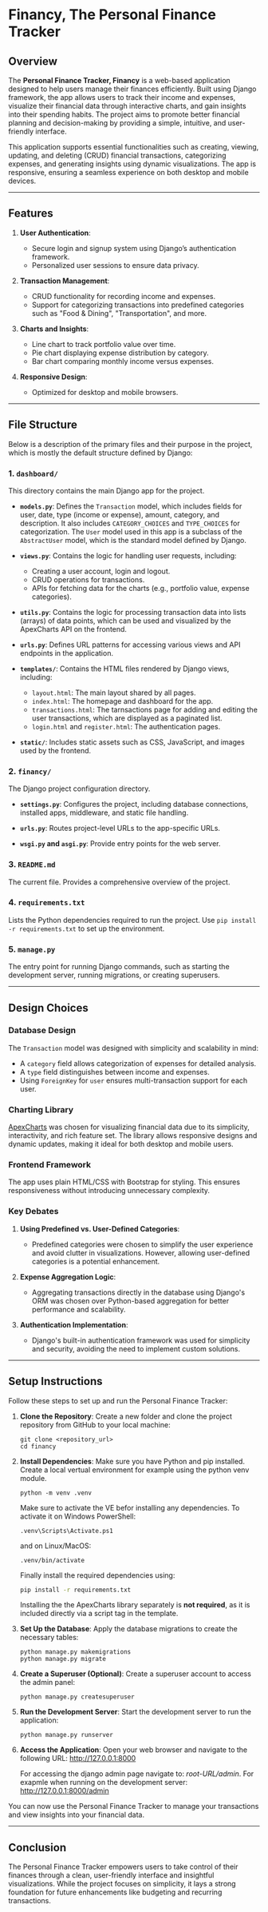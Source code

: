 # Financy, The Personal Finance Tracker

## Overview
The **Personal Finance Tracker, Financy** is a web-based application designed to help users manage their finances efficiently. Built using Django framework, the app allows users to track their income and expenses, visualize their financial data through interactive charts, and gain insights into their spending habits. The project aims to promote better financial planning and decision-making by providing a simple, intuitive, and user-friendly interface.

This application supports essential functionalities such as creating, viewing, updating, and deleting (CRUD) financial transactions, categorizing expenses, and generating insights using dynamic visualizations. The app is responsive, ensuring a seamless experience on both desktop and mobile devices.

---

## Features
1. **User Authentication**:
   - Secure login and signup system using Django’s authentication framework.
   - Personalized user sessions to ensure data privacy.

2. **Transaction Management**:
   - CRUD functionality for recording income and expenses.
   - Support for categorizing transactions into predefined categories such as "Food & Dining", "Transportation", and more.

3. **Charts and Insights**:
   - Line chart to track portfolio value over time.
   - Pie chart displaying expense distribution by category.
   - Bar chart comparing monthly income versus expenses.

4. **Responsive Design**:
   - Optimized for desktop and mobile browsers.

---

## File Structure
Below is a description of the primary files and their purpose in the project, which is mostly the default structure defined by Django:

### **1. `dashboard/`**
This directory contains the main Django app for the project.

- **`models.py`**:
  Defines the `Transaction` model, which includes fields for user, date, type (income or expense), amount, category, and description. It also includes `CATEGORY_CHOICES` and `TYPE_CHOICES` for categorization.
  The `User` model used in this app is a subclass of the `AbstractUser` model, which is the standard model defined by Django.

- **`views.py`**:
  Contains the logic for handling user requests, including:
  - Creating a user account, login and logout.
  - CRUD operations for transactions.
  - APIs for fetching data for the charts (e.g., portfolio value, expense categories).

- **`utils.py`**:
  Contains the logic for processing transaction data into lists (arrays) of data points, which can be used and visualized by the ApexCharts API on the frontend.

- **`urls.py`**:
  Defines URL patterns for accessing various views and API endpoints in the application.

- **`templates/`**:
  Contains the HTML files rendered by Django views, including:
  - `layout.html`: The main layout shared by all pages.
  - `index.html`: The homepage and dashboard for the app.
  - `transactions.html`: The tarnsactions page for adding and editing the user transactions, which are displayed as a paginated list.
  - `login.html` and `register.html`: The authentication pages.

- **`static/`**:
  Includes static assets such as CSS, JavaScript, and images used by the frontend.

### **2. `financy/`**
The Django project configuration directory.

- **`settings.py`**:
  Configures the project, including database connections, installed apps, middleware, and static file handling.

- **`urls.py`**:
  Routes project-level URLs to the app-specific URLs.

- **`wsgi.py` and `asgi.py`**:
  Provide entry points for the web server.

### **3. `README.md`**
The current file. Provides a comprehensive overview of the project.

### **4. `requirements.txt`**
Lists the Python dependencies required to run the project. Use `pip install -r requirements.txt` to set up the environment.

### **5. `manage.py`**
The entry point for running Django commands, such as starting the development server, running migrations, or creating superusers.

---

## Design Choices
### **Database Design**
The `Transaction` model was designed with simplicity and scalability in mind:
- A `category` field allows categorization of expenses for detailed analysis.
- A `type` field distinguishes between income and expenses.
- Using `ForeignKey` for `user` ensures multi-transaction support for each user.

### **Charting Library**
[ApexCharts](https://apexcharts.com/) was chosen for visualizing financial data due to its simplicity, interactivity, and rich feature set. The library allows responsive designs and dynamic updates, making it ideal for both desktop and mobile users.

### **Frontend Framework**
The app uses plain HTML/CSS with Bootstrap for styling. This ensures responsiveness without introducing unnecessary complexity.

### **Key Debates**
1. **Using Predefined vs. User-Defined Categories**:
   - Predefined categories were chosen to simplify the user experience and avoid clutter in visualizations. However, allowing user-defined categories is a potential enhancement.
   
2. **Expense Aggregation Logic**:
   - Aggregating transactions directly in the database using Django's ORM was chosen over Python-based aggregation for better performance and scalability.

3. **Authentication Implementation**:
   - Django's built-in authentication framework was used for simplicity and security, avoiding the need to implement custom solutions.

---

## Setup Instructions

Follow these steps to set up and run the Personal Finance Tracker:

1. **Clone the Repository**:
   Create a new folder and clone the project repository from GitHub to your local machine:
   ```
   git clone <repository_url>
   cd financy
   ```

2. **Install Dependencies**:
   Make sure you have Python and pip installed. Create a local vertual environment for example using the python venv module.
    ```
    python -m venv .venv
    ```
    Make sure to activate the VE befor installing any dependencies. To activate it on       Windows PowerShell:
    ```
    .venv\Scripts\Activate.ps1
    ```
    and on Linux/MacOS:
    ```
    .venv/bin/activate
    ```

    Finally install the required dependencies using:
   ```bash
   pip install -r requirements.txt
   ```
    Installing the the ApexCharts library separately is **not required**, as it is included directly via a script tag in the template.

  
3. **Set Up the Database**:
   Apply the database migrations to create the necessary tables:
   ```
   python manage.py makemigrations
   python manage.py migrate
   ```

4. **Create a Superuser (Optional)**:
   Create a superuser account to access the admin panel:
   ```
   python manage.py createsuperuser

5. **Run the Development Server**:
   Start the development server to run the application:
   ```
   python manage.py runserver
   ```

6. **Access the Application**:
   Open your web browser and navigate to the following URL:
   http://127.0.0.1:8000
    
    For accessing the django admin page navigate to: _root-URL/admin_. For exapmle when running on the development server: http://127.0.0.1:8000/admin

You can now use the Personal Finance Tracker to manage your transactions and view insights into your financial data.

---

## Conclusion
The Personal Finance Tracker empowers users to take control of their finances through a clean, user-friendly interface and insightful visualizations. While the project focuses on simplicity, it lays a strong foundation for future enhancements like budgeting and recurring transactions.